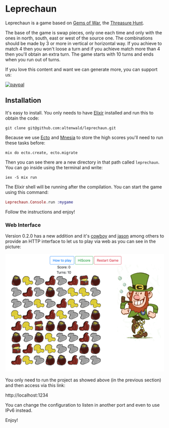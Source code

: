 # Leprechaun

Leprechaun is a game based on [Gems of War](https://gemsofwar.com/), the [Threasure Hunt](https://gemsofwar.zendesk.com/hc/en-us/articles/205368765-Treasure-Hunt-and-Treasure-Maps).

The base of the game is swap pieces, only one each time and only with the ones in north, south, east or west of the source one. The combinations should be made by 3 or more in vertical or horizontal way. If you achieve to match 4 then you won't loose a turn and if you achieve match more than 4 then you'll obtain an extra turn. The game starts with 10 turns and ends when you run out of turns.

If you love this content and want we can generate more, you can support us:

[![paypal](https://www.paypalobjects.com/en_US/GB/i/btn/btn_donateCC_LG.gif)](https://www.paypal.com/cgi-bin/webscr?cmd=_s-xclick&hosted_button_id=RC5F8STDA6AXE)

## Installation

It's easy to install. You only needs to have [Elixir](https://elixir-lang.org/install.html) installed and run this to obtain the code:

```
git clone git@github.com:altenwald/leprechaun.git
```

Because we use [Ecto](https://hexdocs.pm/ecto/Ecto.html) and [Mnesia](https://en.wikipedia.org/wiki/Mnesia) to store the high scores you'll need to run these tasks before:

```
mix do ecto.create, ecto.migrate
```

Then you can see there are a new directory in that path called `leprechaun`. You can go inside using the terminal and write:

```
iex -S mix run
```

The Elixir shell will be running after the compilation. You can start the game using this command:

```elixir
Leprechaun.Console.run :mygame
```

Follow the instructions and enjoy!

### Web Interface

Version 0.2.0 has a new addition and it's [cowboy][1] and [jason][2] among others to provide an HTTP
interface to let us to play via web as you can see in the picture:

[![Leprechaun WebGame](screenshot_web.png)](screenshot_web.png)

You only need to run the project as showed above (in the previous section) and then access via this link:

http://localhost:1234

You can change the configuration to listen in another port and even to use IPv6 instead.

Enjoy!

[1]: https://github.com/ninenines/cowboy
[2]: https://github.com/michalmuskala/jason
